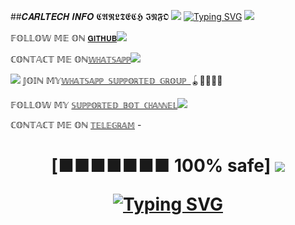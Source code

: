 ##𝑪𝑨𝑹𝑳𝑻𝑬𝑪𝑯 𝑰𝑵𝑭𝑶
  𝕮𝕬𝕽𝕷𝕿𝕰𝕮𝕳 𝕴𝕹𝕱𝕺 
<a><img src='https://i.imgur.com/LyHic3i.gif'/></a>
[![Typing SVG](https://readme-typing-svg.herokuapp.com?font=Rockstar-ExtraBold&color=blue&lines=𝑪𝑶𝑵𝑻𝑨𝑪𝑻+𝑪𝑨𝑹𝑳+𝑾𝑰𝑳𝑳𝑰𝑨𝑴)](https://git.io/typing-svg)
<a><img src='https://i.imgur.com/LyHic3i.gif'/></a>

  𝔽𝕆𝕃𝕃𝕆𝕎 𝕄𝔼 𝕆ℕ [`𝐆𝐈𝐓𝐇𝐔𝐁`](https://github.com/Carl165)<img src="https://img.shields.io/badge/github-25D366?style=for-the-badge&logo=github&logoColor=white" />
  </a>&nbsp;&nbsp;
  
  
ℂ𝕆ℕ𝕋𝔸ℂ𝕋 𝕄𝔼 𝕆ℕ[`𝕎ℍ𝔸𝕋𝕊𝔸ℙℙ`](https://wa.link/c9qf2z)<img src="https://img.shields.io/badge/WhatsApp-25D366?style=for-the-badge&logo=whatsapp&logoColor=white" />
  </a>&nbsp;&nbsp;


<a><img src='https://i.imgur.com/LyHic3i.gif'/></a>
𝕁𝕆𝕀ℕ 𝕄𝕐[`𝕎ℍ𝔸𝕋𝕊𝔸ℙℙ 𝕊𝕌ℙℙ𝕆ℝ𝕋𝔼𝔻 𝔾ℝ𝕆𝕌ℙ `](https://chat.whatsapp.com/LgBAp1KjbCBHsgZMKi46aO)🪀🧑‍🧑‍🧒‍🧒


𝔽𝕆𝕃𝕃𝕆𝕎 𝕄𝕐 [`𝕊𝕌ℙℙ𝕆ℝ𝕋𝔼𝔻 𝔹𝕆𝕋 ℂℍ𝔸ℕℕ𝔼𝕃`](https://whatsapp.com/channel/0029Vak0genJ93wQXq3q6X3h)<img src="https://img.shields.io/badge/WhatsApp-25D366?style=for-the-badge&logo=whatsapp&logoColor=white" />
  </a>&nbsp;&nbsp;

ℂ𝕆ℕ𝕋𝔸ℂ𝕋 𝕄𝔼 𝕆ℕ [`𝕋𝔼𝕃𝔼𝔾ℝ𝔸𝕄`](https://t.me/Carl)
-<h1 align="center"> [■■■■■■■ 100% safe]
<a><img src='https://i.imgur.com/LyHic3i.gif'/></a>


[![Typing SVG](https://readme-typing-svg.herokuapp.com?font=Rockstar-ExtraBold&color=blue&lines=𝕻𝕽𝕺𝕲𝕽𝕬𝕸𝕸𝕰𝕯+𝕭𝖄+𝕬+𝕲𝕰𝕹𝖅+🏴󠁵󠁳󠁴󠁸󠁿)](https://git.io/typing-svg)
